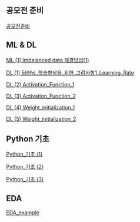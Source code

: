 ## 공모전 준비 
[공모전준비][link]

[link]: Torch,_SGD,_Dataset_class이론.ipynb

## ML & DL
[ML (1) Imbalanced data 해결방법(1)][link]

[link]: imbalanced_data해결방법(1)_SMOTE.ipynb

[DL (1) 딥러닝_학습향상을_위한_고려사항1_Learning_Rate][link]

[link]: 딥러닝_학습향상을_위한_고려사항1_Learning_Rate.ipynb

[DL (2) Activation_Function_1][link]

[link]: Activation_Function.ipynb

[DL (3) Activation_Function_2][link]

[link]: Activation_Function_2.ipynb

[DL (4) Weight_initialization_1][link]

[link]: Weight_initialization_1.ipynb

[DL (5) Weight_initialization_2][link]

[link]: Weight_initialization_2.ipynb


## Python 기초
[Python_기초 (1)][link]

[link]: Python기초__list.ipynb

[Python_기초 (2)][link]

[link]: python기초__dictionary.ipynb

[Python_기초 (3)][link]

[link]: python_기초__while_문.ipynb


## EDA
[EDA_example][link]

[link]: TIL/EDA/EDA_example.ipynb




